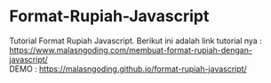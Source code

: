 # Format-Rupiah-Javascript
Tutorial Format Rupiah Javascript. 
Berikut ini adalah link tutorial nya : https://www.malasngoding.com/membuat-format-rupiah-dengan-javascript/
<br/>
DEMO : https://malasngoding.github.io/format-rupiah-javascript/
